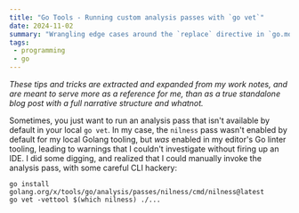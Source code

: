 ```yaml
---
title: "Go Tools - Running custom analysis passes with `go vet`"
date: 2024-11-02
summary: "Wrangling edge cases around the `replace` directive in `go.mod`"
tags:
 - programming
 - go
---
```


*These tips and tricks are extracted and expanded from my work notes, and are meant to serve more as a reference for me, than as a true standalone blog post with a full narrative structure and whatnot.*

Sometimes, you just want to run an analysis pass that isn't available by default in your local `go vet`.
In my case, the `nilness` pass wasn't enabled by default for my local Golang tooling, but *was* enabled in my editor's Go linter tooling, leading to warnings that I couldn't investigate without firing up an IDE.
I did some digging, and realized that I could manually invoke the analysis pass, with some careful CLI hackery:

    go install golang.org/x/tools/go/analysis/passes/nilness/cmd/nilness@latest 
    go vet -vettool $(which nilness) ./...
